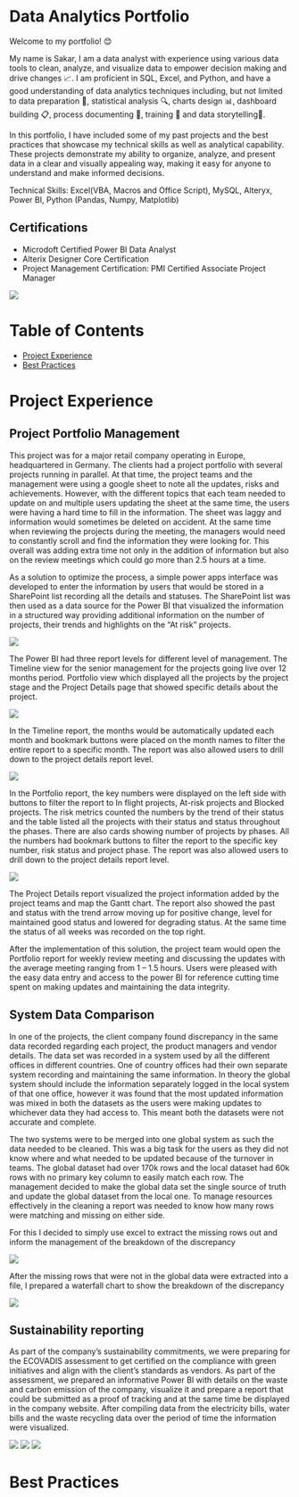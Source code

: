 # Data Analytics Portfolio

Welcome to my portfolio! :blush:

My name is Sakar, I am a data analyst with experience using various data tools to clean, analyze, and visualize data to empower decision making and drive changes :chart_with_upwards_trend:. I am proficient in SQL, Excel, and Python, and have a good understanding of data analytics techniques including, but not limited to data preparation :wrench:, statistical analysis :mag:, charts design :bar_chart:, dashboard building :clipboard:, process documenting :open_file_folder:, training :straight_ruler: and data storytelling:notebook:.

In this portfolio, I have included some of my past projects and the best practices that showcase my technical skills as well as analytical capability. These projects demonstrate my ability to organize, analyze, and present data in a clear and visually appealing way, making it easy for anyone to understand and make informed decisions.

Technical Skills: Excel(VBA, Macros and Office Script), MySQL, Alteryx, Power BI, Python (Pandas, Numpy, Matplotlib)

## Certifications
  - Microdoft Certified Power BI Data Analyst
  - Alterix Designer Core Certification
  - Project Management Certification: PMI Certified Associate Project Manager

![](https://github.com/SStej/Portfolio/blob/6a2068249107e6340d4573dbf8e29a5279dfff67/Assets/Badges.png)

# Table of Contents
  - [Project Experience](https://github.com/SStej/Portfolio/blob/main/README.md#project-experience)
  - [Best Practices](https://github.com/SStej/Portfolio/edit/main/README.md#best-practices)
    
# Project Experience

## Project Portfolio Management

This project was for a major retail company operating in Europe, headquartered in Germany. The clients had a project portfolio with several projects running in parallel. At that time, the project teams and the management were using a google sheet to note all the updates, risks and achievements. However, with the different topics that each team needed to update on and multiple users updating the sheet at the same time, the users were having a hard time to fill in the information. The sheet was laggy and information would sometimes be deleted on accident. At the same time when reviewing the projects during the meeting, the managers would need to constantly scroll and find the information they were looking for. This overall was adding extra time not only in the addition of information but also on the review meetings which could go more than 2.5 hours at a time.

As a solution to optimize the process, a simple power apps interface was developed to enter the information by users that would be stored in a SharePoint list recording all the details and statuses. The SharePoint list was then used as a data source for the Power BI that visualized the information in a structured way providing additional information on the number of projects, their trends and highlights on the “At risk” projects.

![](https://github.com/SStej/Portfolio/blob/cf5dce7ad955e8100223b73b234038f4cda81f88/Assets/Project%20Portfolio_Report%20Hierarchy.png)

The Power BI had three report levels for different level of management. The Timeline view for the senior management for the projects going live over 12 months period. Portfolio view which displayed all the projects by the project stage and the Project Details page that showed specific details about the project. 

![](https://github.com/SStej/Portfolio/blob/cf5dce7ad955e8100223b73b234038f4cda81f88/Assets/Project%20Portfolio_Timeline%20Report.png)

In the Timeline report, the months would be automatically updated each month and bookmark buttons were placed on the month names to filter the entire report to a specific month. The report was also allowed users to drill down to the project details report level. 

![](https://github.com/SStej/Portfolio/blob/cf5dce7ad955e8100223b73b234038f4cda81f88/Assets/Project%20Portfolio_Portfolio%20Report.png)

In the Portfolio report, the key numbers were displayed on the left side with buttons to filter the report to In flight projects, At-risk projects and Blocked projects. The risk metrics counted the numbers by the trend of their status and the table listed all the projects with their status and status throughout the phases. There are also cards showing number of projects by phases. All the numbers had bookmark buttons to filter the report to the specific key number, risk status and project phase. The report was also allowed users to drill down to the project details report level. 

![](https://github.com/SStej/Portfolio/blob/cf5dce7ad955e8100223b73b234038f4cda81f88/Assets/Project%20Portfolio_Project%20Details%20Report.png)

The Project Details report visualized the project information added by the project teams and map the Gantt chart. The report also showed the past and status with the trend arrow moving up for positive change, level for maintained good status and lowered for degrading status. At the same time the status of all weeks was recorded on the top right.

After the implementation of this solution, the project team would open the Portfolio report for weekly review meeting and discussing the updates with the average meeting ranging from 1 – 1.5 hours. Users were pleased with the easy data entry and access to the power BI for reference cutting time spent on making updates and maintaining the data integrity.

## System Data Comparison

In one of the projects, the client company found discrepancy in the same data recorded regarding each project, the product managers and vendor details. The data set was recorded in a system used by all the different offices in different countries. One of country offices had their own separate system recording and maintaining the same information. In theory the global system should include the information separately logged in the local system of that one office, however it was found that the most updated information was mixed in both the datasets as the users were making updates to whichever data they had access to. This meant both the datasets were not accurate and complete. 

The two systems were to be merged into one global system as such the data needed to be cleaned. This was a big task for the users as they did not know where and what needed to be updated because of the turnover in teams. The global dataset had over 170k rows and the local dataset had 60k rows with no primary key column to easily match each row.
The management decided to make the global data set the single source of truth and update the global dataset from the local one. To manage resources effectively in the cleaning a report was needed to know how many rows were matching and missing on either side.

For this I decided to simply use excel to extract the missing rows out and inform the management of the breakdown of the discrepancy

![](https://github.com/SStej/Portfolio/blob/cf5dce7ad955e8100223b73b234038f4cda81f88/Assets/Data%20Comparision.png)

After the missing rows that were not in the global data were extracted into a file, I prepared a waterfall chart to show the breakdown of the discrepancy

![](https://github.com/SStej/Portfolio/blob/cf5dce7ad955e8100223b73b234038f4cda81f88/Assets/Data%20Comparison%20Report.png)

## Sustainability reporting

As part of the company’s sustainability commitments, we were preparing for the ECOVADIS assessment to get certified on the compliance with green initiatives and align with the client’s standards as vendors. As part of the assessment, we prepared an informative Power BI with details on the waste and carbon emission of the company, visualize it and prepare a report that could be submitted as a proof of tracking and at the same time be displayed in the company website.
After compiling data from the electricity bills, water bills and the waste recycling data over the period of time the information were visualized.

![](https://github.com/SStej/Portfolio/blob/cf5dce7ad955e8100223b73b234038f4cda81f88/Assets/Sustainability_Energy.png)
![](https://github.com/SStej/Portfolio/blob/cf5dce7ad955e8100223b73b234038f4cda81f88/Assets/Sustainability_Waste.png)
![](https://github.com/SStej/Portfolio/blob/cf5dce7ad955e8100223b73b234038f4cda81f88/Assets/Sustainability_Water.png)

# Best Practices

